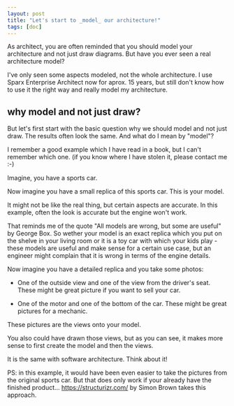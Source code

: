 ```yaml
---
layout: post
title: "Let's start to _model_ our architecture!"
tags: [doc]
---
```


As architect, you are often reminded that you should model your architecture and not just draw diagrams. But have you ever seen a real architecture model?

I've only seen some aspects modeled, not the whole architecture. I use Sparx Enterprise Architect now for aprox. 15 years, but still don't know how to use it the right way and really model my architecture.

## why model and not just draw?

But let's first start with the basic question why we should model and not just draw. The results often look the same. And what do I mean by "model"? 

I remember a good example which I have read in a book, but I can't remember which one.
(if you know where I have stolen it, please contact me :-)

Imagine, you have a sports car.

Now imagine you have a small replica of this sports car. This is your model.

It might not be like the real thing, but certain aspects are accurate. In this example, often the look is accurate but the engine won't work.

That reminds me of the quote "All models are wrong, but some are useful" by George Box. So wether your model is an exact replica which you put on the shelve in your living room or it is a toy car with which your kids play - these models are useful and make sense for a certain use case, but an engineer might complain that it is wrong in terms of the engine details.

Now imagine you have a detailed replica and you take some photos:

* One of the outside view and one of the view from the driver's seat. These might be great picture if you want to sell your car.

* One of the motor and one of the bottom of the car. These might be great pictures for a mechanic.

These pictures are the views onto your model.

You also could have drawn those views, but as you can see, it makes more sense to first create the model and then the views.

It is the same with software architecture. Think about it!

PS: in this example, it would have been even easier to take the pictures from the original sports car. But that does only work if your already have the finished product... https://structurizr.com/ by Simon Brown takes this approach.